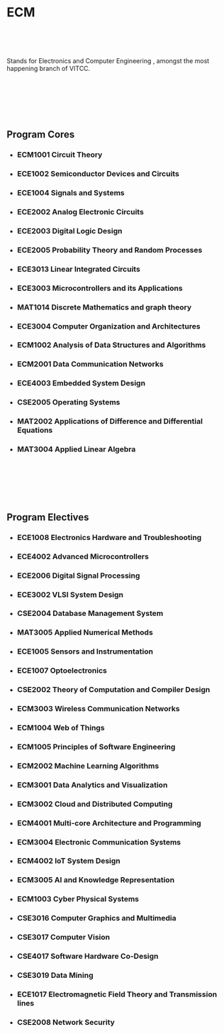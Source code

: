 # ECM 
<br /><br /><br />
<!-- add better intro-->
Stands for Electronics and Computer Engineering , amongst the most happening branch of VITCC.


<br /><br /><br /><br /><br />
## Program Cores
<!-- add list of courses -->
   * ### ECM1001 Circuit Theory
   * ### ECE1002 Semiconductor Devices and Circuits
   * ### ECE1004 Signals and Systems
   * ### ECE2002 Analog Electronic Circuits
   * ### ECE2003 Digital Logic Design
   * ### ECE2005 Probability Theory and Random Processes
   * ### ECE3013 Linear Integrated Circuits
   * ### ECE3003 Microcontrollers and its Applications
   * ### MAT1014 Discrete Mathematics and graph theory
   * ### ECE3004 Computer Organization and Architectures
   * ### ECM1002 Analysis of Data Structures and Algorithms
   * ### ECM2001 Data Communication Networks
   * ### ECE4003 Embedded System Design
   * ### CSE2005 Operating Systems
   * ### MAT2002 Applications of Difference and Differential Equations
   * ### MAT3004 Applied Linear Algebra
   
  
  
<br /><br /><br /><br /><br />
## Program Electives 
<!-- add list of electives-->
   * ### ECE1008 Electronics Hardware and Troubleshooting
   * ### ECE4002 Advanced Microcontrollers
   * ### ECE2006 Digital Signal Processing
   * ### ECE3002 VLSI System Design
   * ### CSE2004 Database Management System
   * ### MAT3005 Applied Numerical Methods
   * ### ECE1005 Sensors and Instrumentation
   * ### ECE1007 Optoelectronics
   * ### CSE2002 Theory of Computation and Compiler Design
   * ### ECM3003 Wireless Communication Networks
   * ### ECM1004 Web of Things
   * ### ECM1005 Principles of Software Engineering
   * ### ECM2002 Machine Learning Algorithms
   * ### ECM3001 Data Analytics and Visualization
   * ### ECM3002 Cloud and Distributed Computing
   * ### ECM4001 Multi-core Architecture and Programming
   * ### ECM3004 Electronic Communication Systems
   * ### ECM4002 IoT System Design
   * ### ECM3005 AI and Knowledge Representation
   * ### ECM1003 Cyber Physical Systems
   * ### CSE3016 Computer Graphics and Multimedia
   * ### CSE3017 Computer Vision
   * ### CSE4017 Software Hardware Co-Design
   * ### CSE3019 Data Mining
   * ### ECE1017 Electromagnetic Field Theory and Transmission lines
   * ### CSE2008 Network Security
   
   
